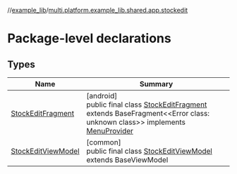 //[example_lib](../../index.md)/[multi.platform.example_lib.shared.app.stockedit](index.md)

# Package-level declarations

## Types

| Name | Summary |
|---|---|
| [StockEditFragment](-stock-edit-fragment/index.md) | [android]<br>public final class [StockEditFragment](-stock-edit-fragment/index.md) extends BaseFragment&lt;&lt;Error class: unknown class&gt;&gt; implements [MenuProvider](https://developer.android.com/reference/kotlin/androidx/core/view/MenuProvider.html) |
| [StockEditViewModel](-stock-edit-view-model/index.md) | [common]<br>public final class [StockEditViewModel](-stock-edit-view-model/index.md) extends BaseViewModel |
